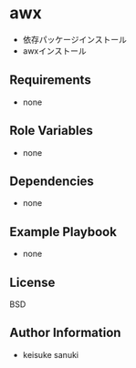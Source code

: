 awx
=========

- 依存パッケージインストール
- awxインストール

Requirements
------------

- none

Role Variables
--------------

- none

Dependencies
------------

- none

Example Playbook
----------------

- none

License
-------

BSD

Author Information
------------------

- keisuke sanuki
